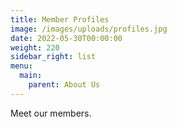 ```yaml
---
title: Member Profiles
image: /images/uploads/profiles.jpg
date: 2022-05-30T00:00:00
weight: 220
sidebar_right: list
menu:
  main:
    parent: About Us
---
```

Meet our members.

<!-- more -->